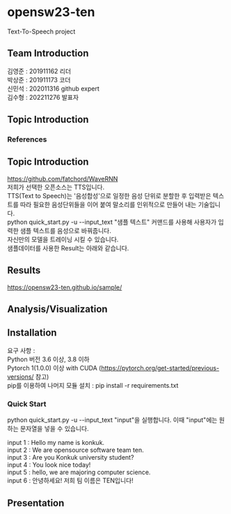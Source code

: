 # opensw23-ten
Text-To-Speech project
## Team Introduction
  김영준 : 201911162 리더  
  박상준 : 201911173 코더  
  신민석 : 202011316 github expert  
  김수형 : 202211276 발표자  
## Topic Introduction
### References
## Topic Introduction
https://github.com/fatchord/WaveRNN  
저희가 선택한 오픈소스는 TTS입니다.  
TTS(Text to Speech)는 '음성합성'으로 일정한 음성 단위로 분할한 후 입력받은 텍스트를 따라 필요한 음성단위들을 이어 붙여 말소리를 인위적으로 만들어 내는 기술입니다.  
python quick_start.py -u --input_text "샘플 텍스트" 커맨드를 사용해 사용자가 입력한 샘플 텍스트를 음성으로 바꿔줍니다.  
자신만의 모델을 트레이닝 시킬 수 있습니다.  
샘플데이터를 사용한 Result는 아래와 같습니다.  
## Results
https://opensw23-ten.github.io/sample/
## Analysis/Visualization

## Installation  
요구 사항 :  
Python 버전 3.6 이상, 3.8 이하  
Pytorch 1(1.0.0) 이상 with CUDA (<https://pytorch.org/get-started/previous-versions/> 참고)  
pip를 이용하여 나머지 모듈 설치 : pip install -r requirements.txt  

### Quick Start  
python quick_start.py -u --input_text "input"을 실행합니다. 이때 "input"에는 원하는 문자열을 넣을 수 있습니다.  


input 1 : Hello my name is konkuk.  
input 2 : We are opensource software team ten.  
input 3 : Are you Konkuk university student?  
input 4 : You look nice today!  
input 5 : hello, we are majoring computer science.  
input 6 : 안녕하세요! 저희 팀 이름은 TEN입니다!  

## Presentation
